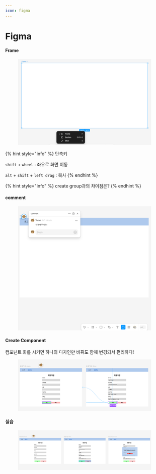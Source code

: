 ```yaml
---
icon: figma
---
```


# Figma

#### Frame

<figure><img src="../.gitbook/assets/image (10) (1).png" alt=""><figcaption></figcaption></figure>

{% hint style="info" %}
단축키

`shift` + `wheel` : 좌우로 화면 이동

`alt` + `shift` + `left drag` :  복사
{% endhint %}

{% hint style="info" %}
create group과의 차이점은?
{% endhint %}

#### comment&#x20;

<figure><img src="../.gitbook/assets/image (1) (1) (1) (1).png" alt=""><figcaption></figcaption></figure>



#### Create Component &#x20;

컴포넌트 화를 시키면 하나의 디자인만 바꿔도 함께 변경되서 편리하다!

<figure><img src="../.gitbook/assets/image (2) (1) (1) (1).png" alt=""><figcaption></figcaption></figure>



#### 실습

<figure><img src="../.gitbook/assets/image (3) (1) (1).png" alt=""><figcaption></figcaption></figure>
